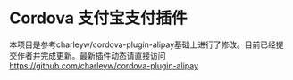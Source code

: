 Cordova 支付宝支付插件
======

本项目是参考charleyw/cordova-plugin-alipay基础上进行了修改。目前已经提交作者并完成更新。最新插件动态请直接访问
https://github.com/charleyw/cordova-plugin-alipay
